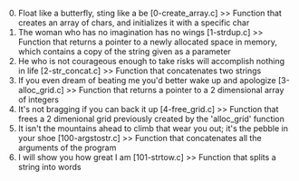 0. Float like a butterfly, sting like a be [0-create_array.c] >> Function that creates an array of chars, and initializes it with a specific char
1. The woman who has no imagination has no wings [1-strdup.c] >> Function that returns a pointer to a newly allocated space in memory, which contains a copy of the string given as a parameter
2. He who is not courageous enough to take risks will accomplish nothing in life [2-str_concat.c] >> Function that concatenates two strings
3. If you even dream of beating me you'd better wake up and apologize [3-alloc_grid.c] >> Function that returns a pointer to a 2 dimensional array of integers
4. It's not bragging if you can back it up [4-free_grid.c] >> Function that frees a 2 dimenional grid previously created by the 'alloc_grid' function
5. It isn't the mountains ahead to climb that wear you out; it's the pebble in your shoe [100-argstostr.c] >> Function that concatenates all the arguments of the program
6. I will show you how great I am [101-strtow.c] >> Function that splits a string into words
